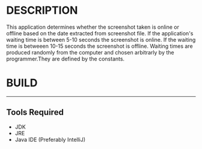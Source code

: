 # DESCRIPTION
This application determines whether the screenshot taken is online or offline based on the date extracted from screenshot file.
If the application's waiting time is between 5-10 seconds the screenshot is online. If the waiting time is betweeen 10-15 seconds
the screenshot is offline. Waiting times are produced randomly from the computer and chosen arbitrarly by the programmer.They are defined
by the constants.

# BUILD
---
## Tools Required
* JDK
* JRE
* Java IDE (Preferably IntelliJ)
